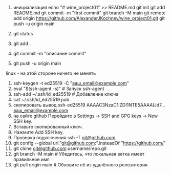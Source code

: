 1. инициализация
echo "# wine_project01" >> README.md
git init
git add README.md
git commit -m "first commit"
git branch -M main
git remote add origin https://github.com/AlexanderJKochnev/wine_project01.git
git push -u origin main

2. git status
3. git add .
4. git commit -m "описание commit"
5. git push -u origin main

linux - на этой стороне ничего не менять
1. ssh-keygen -t ed25519 -C "ваш_email@example.com"
2. eval "$(ssh-agent -s)"  # Запуск ssh-agent
3. ssh-add ~/.ssh/id_ed25519  # Добавление ключа
4. cat ~/.ssh/id_ed25519.pub
5. cкопировать вывод ssh-ed25519 AAAAC3NzaC1lZDI1NTE5AAAAIJd7... ваш_email@example.com 
6. на сайте github Перейдите в Settings → SSH and GPG keys → New SSH key. 
7. Вставьте скопированный ключ. 
8. Нажмите Add SSH key.
9. Проверка подключения ssh -T git@github.com
10. git config --global url."git@github.com:".insteadOf "https://github.com/"
11. git clone git@github.com:username/repo.git
12. git branch -M main  # Убедитесь, что локальная ветка имеет правильное имя 
13. git pull origin main  # Обновите её из удалённого репозитория
